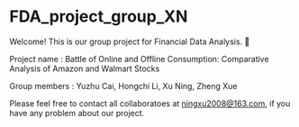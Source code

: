 # FDA_project_group_XN

Welcome! This is our group project for Financial Data Analysis. 📖

Project name : Battle of Online and Offline Consumption: Comparative Analysis of Amazon and Walmart Stocks

Group members : Yuzhu Cai, Hongchi Li, Xu Ning, Zheng Xue

Please feel free to contact all collaboratoes at ningxu2008@163.com, if you have any problem about our project.

